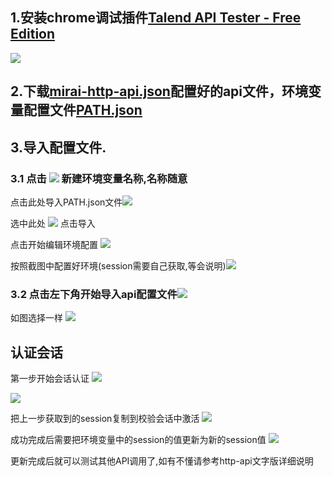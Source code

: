 ## 1.安装chrome调试插件[Talend API Tester - Free Edition](https://chrome.google.com/webstore/detail/talend-api-tester-free-ed/aejoelaoggembcahagimdiliamlcdmfm)

![](https://cdn.jsdelivr.net/gh/daofeng2015/image/img/20200710224754.png)

## 2.下载[mirai-http-api.json](https://raw.githubusercontent.com/daofeng2015/mirai-api-http/master/json/mirai-http-api.json.json)配置好的api文件，环境变量配置文件[PATH.json](https://raw.githubusercontent.com/daofeng2015/mirai-api-http/master/json/PATH.json)

## 3.导入配置文件.
### 3.1 点击 ![](https://cdn.jsdelivr.net/gh/daofeng2015/image/img/20200710225505.png) 新建环境变量名称,名称随意


点击此处导入PATH.json文件![](https://cdn.jsdelivr.net/gh/daofeng2015/image/img/20200710225616.png)

选中此处 ![](https://cdn.jsdelivr.net/gh/daofeng2015/image/img/20200710225754.png)
点击导入

点击开始编辑环境配置 ![](https://cdn.jsdelivr.net/gh/daofeng2015/image/img/20200710230023.png)

按照截图中配置好环境(session需要自己获取,等会说明)![](https://cdn.jsdelivr.net/gh/daofeng2015/image/img/20200710230331.png)

### 3.2 点击左下角开始导入api配置文件![](https://cdn.jsdelivr.net/gh/daofeng2015/image/img/20200710230614.png)



如图选择一样 ![](https://cdn.jsdelivr.net/gh/daofeng2015/image/img/20200710230658.png)

## 认证会话
第一步开始会话认证 ![](https://cdn.jsdelivr.net/gh/daofeng2015/image/img/20200710230844.png)

![](https://cdn.jsdelivr.net/gh/daofeng2015/image/img/20200710231028.png)

把上一步获取到的session复制到校验会话中激活 
![](https://cdn.jsdelivr.net/gh/daofeng2015/image/img/20200710231229.png)

成功完成后需要把环境变量中的session的值更新为新的session值
![](https://cdn.jsdelivr.net/gh/daofeng2015/image/img/20200710231443.png)


更新完成后就可以测试其他API调用了,如有不懂请参考http-api文字版详细说明
